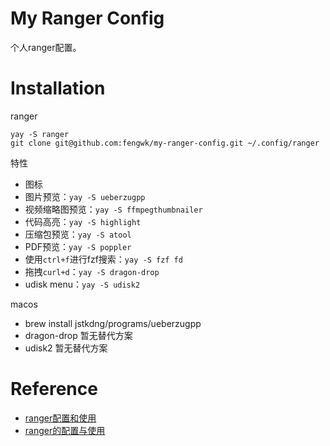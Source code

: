 # My Ranger Config

个人ranger配置。

# Installation

ranger

```
yay -S ranger
git clone git@github.com:fengwk/my-ranger-config.git ~/.config/ranger
```

特性

- 图标
- 图片预览：`yay -S ueberzugpp`
- 视频缩略图预览：`yay -S ffmpegthumbnailer`
- 代码高亮：`yay -S highlight`
- 压缩包预览：`yay -S atool`
- PDF预览：`yay -S poppler`
- 使用`ctrl+f`进行fzf搜索：`yay -S fzf fd`
- 拖拽`curl+d`：`yay -S dragon-drop`
- udisk menu：`yay -S udisk2`

macos

- brew install jstkdng/programs/ueberzugpp
- dragon-drop 暂无替代方案
- udisk2 暂无替代方案

# Reference

- [ranger配置和使用](https://www.zssnp.top/2021/06/03/ranger/)
- [ranger的配置与使用](https://zhuanlan.zhihu.com/p/105731111)
